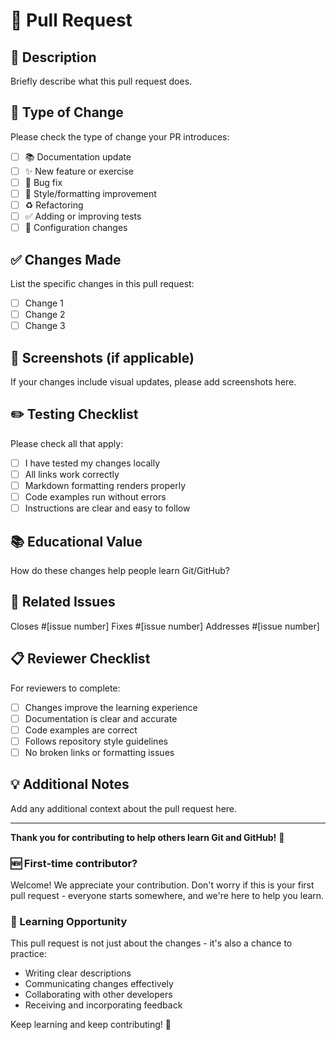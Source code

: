 # 🚀 Pull Request

## 📝 Description
Briefly describe what this pull request does.

## 🎯 Type of Change
Please check the type of change your PR introduces:
- [ ] 📚 Documentation update
- [ ] ✨ New feature or exercise
- [ ] 🐛 Bug fix
- [ ] 🎨 Style/formatting improvement
- [ ] ♻️ Refactoring
- [ ] ✅ Adding or improving tests
- [ ] 🔧 Configuration changes

## ✅ Changes Made
List the specific changes in this pull request:
- [ ] Change 1
- [ ] Change 2
- [ ] Change 3

## 📸 Screenshots (if applicable)
If your changes include visual updates, please add screenshots here.

## ✏️ Testing Checklist
Please check all that apply:
- [ ] I have tested my changes locally
- [ ] All links work correctly
- [ ] Markdown formatting renders properly
- [ ] Code examples run without errors
- [ ] Instructions are clear and easy to follow

## 📚 Educational Value
How do these changes help people learn Git/GitHub?

## 🔗 Related Issues
Closes #[issue number]
Fixes #[issue number]
Addresses #[issue number]

## 📋 Reviewer Checklist
For reviewers to complete:
- [ ] Changes improve the learning experience
- [ ] Documentation is clear and accurate
- [ ] Code examples are correct
- [ ] Follows repository style guidelines
- [ ] No broken links or formatting issues

## 💡 Additional Notes
Add any additional context about the pull request here.

---

**Thank you for contributing to help others learn Git and GitHub!** 🎉

### 🆕 First-time contributor?
Welcome! We appreciate your contribution. Don't worry if this is your first pull request - everyone starts somewhere, and we're here to help you learn.

### 📖 Learning Opportunity
This pull request is not just about the changes - it's also a chance to practice:
- Writing clear descriptions
- Communicating changes effectively  
- Collaborating with other developers
- Receiving and incorporating feedback

Keep learning and keep contributing! 🌟
